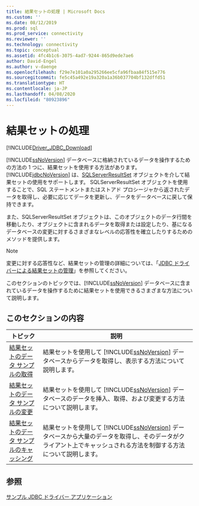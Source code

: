 ```yaml
---
title: 結果セットの処理 | Microsoft Docs
ms.custom: ''
ms.date: 08/12/2019
ms.prod: sql
ms.prod_service: connectivity
ms.reviewer: ''
ms.technology: connectivity
ms.topic: conceptual
ms.assetid: 4fc4b1c6-3075-4ad7-9244-865d9ede7ae6
author: David-Engel
ms.author: v-daenge
ms.openlocfilehash: f29e7e101a0a295266ee5cfa96fbaa84f515e776
ms.sourcegitcommit: fe5c45a492e19a320a1a36b037704bf132dffd51
ms.translationtype: HT
ms.contentlocale: ja-JP
ms.lasthandoff: 04/08/2020
ms.locfileid: "80923896"
---
```

# <a name="working-with-result-sets"></a>結果セットの処理

[!INCLUDE[Driver_JDBC_Download](../../includes/driver_jdbc_download.md)]

[!INCLUDE[ssNoVersion](../../includes/ssnoversion-md.md)] データベースに格納されているデータを操作するための方法の 1 つに、結果セットを使用する方法があります。 [!INCLUDE[jdbcNoVersion](../../includes/jdbcnoversion_md.md)] は、[SQLServerResultSet](../../connect/jdbc/reference/sqlserverresultset-class.md) オブジェクトを介して結果セットの使用をサポートします。 SQLServerResultSet オブジェクトを使用することで、SQL ステートメントまたはストアド プロシージャから返されたデータを取得し、必要に応じてデータを更新し、データをデータベースに戻して保持できます。  
  
また、SQLServerResultSet オブジェクトは、このオブジェクトのデータ行間を移動したり、オブジェクトに含まれるデータを取得または設定したり、基になるデータベースの変更に対するさまざまなレベルの応答性を確立したりするためのメソッドを提供します。  
  
> [!NOTE]  
> 変更に対する応答性など、結果セットの管理の詳細については、「[JDBC ドライバーによる結果セットの管理](../../connect/jdbc/managing-result-sets-with-the-jdbc-driver.md)」を参照してください。  
  
このセクションのトピックでは、[!INCLUDE[ssNoVersion](../../includes/ssnoversion-md.md)] データベースに含まれているデータを操作するために結果セットを使用できるさまざまな方法について説明します。  
  
## <a name="in-this-section"></a>このセクションの内容  
  
| トピック                                                                                        | 説明                                                                                                                                                                                          |
| -------------------------------------------------------------------------------------------- | ---------------------------------------------------------------------------------------------------------------------------------------------------------------------------------------------------- |
| [結果セットのデータ サンプルの取得](../../connect/jdbc/retrieving-result-set-data-sample.md) | 結果セットを使用して [!INCLUDE[ssNoVersion](../../includes/ssnoversion-md.md)] データベースからデータを取得し、表示する方法について説明します。                                                         |
| [結果セットのデータ サンプルの変更](../../connect/jdbc/modifying-result-set-data-sample.md)   | 結果セットを使用して [!INCLUDE[ssNoVersion](../../includes/ssnoversion-md.md)] データベースのデータを挿入、取得、および変更する方法について説明します。                                                      |
| [結果セットのデータ サンプルのキャッシング](../../connect/jdbc/caching-result-set-data-sample.md)       | 結果セットを使用して [!INCLUDE[ssNoVersion](../../includes/ssnoversion-md.md)] データベースから大量のデータを取得し、そのデータがクライアント上でキャッシュされる方法を制御する方法について説明します。 |
  
## <a name="see-also"></a>参照

 [サンプル JDBC ドライバー アプリケーション](../../connect/jdbc/sample-jdbc-driver-applications.md)  
  
